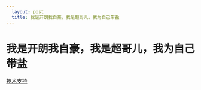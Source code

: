```yaml
---
  layout: post
  title: 我是开朗我自豪，我是超哥儿，我为自己带盐
---
```


# 我是开朗我自豪，我是超哥儿，我为自己带盐

 <style>
        #avg {z-index:999;position:absolute;top:5px;left:5px;font-size:12px;color:#000;}

}
    </style>


<div id="cont">
    <div id="avg"></div>
</div>

<script src="/resource/20140813/boo.js"></script>


<script>
    var bobo = new BoBo('/resource/20140813/2.png', 'cont');

    bobo.addControl({"x":128,"y":433,"width":40,"height":50});
   // bobo.addControl({"x":165,"y":79,"width":38,"height":43});
    //bobo.addControl({"x":253,"y":84,"width":40,"height":47});

    bobo._debug = true;

    if(/micromessenger/i.test(navigator.userAgent) && /i[^;]+\;(\s+U;)?\s+CPU.+Mac OS X/i.test(navigator.userAgent)) {
        document.querySelector('.tipLayer').style.display = 'block';
    }
</script>

<script src="http://s9.qhimg.com/static/a18c21cdebc103d3/zepto_1.1.2.js"></script>

<script src="/resource/20140813/edit.js"></script>

<footer>
    <a href="https://www.imququ.com/post/shake_photo_in_little_js.html">技术支持</a>
</footer>